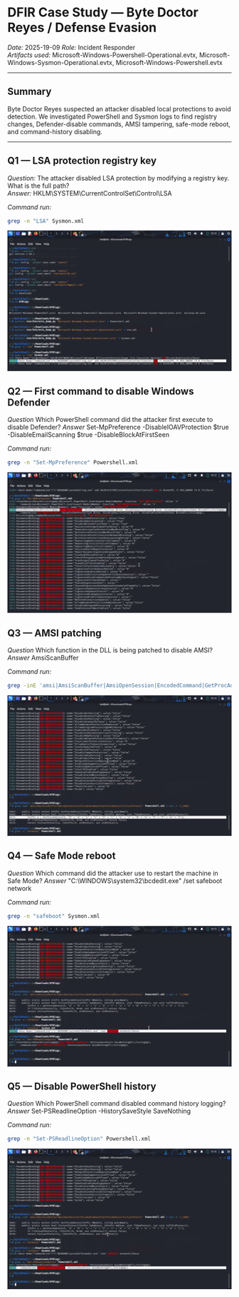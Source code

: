# DFIR Case Study — Byte Doctor Reyes / Defense Evasion

*Date:* 2025-19-09 
*Role:* Incident Responder  
*Artifacts used:* Microsoft-Windows-Powershell-Operational.evtx, Microsoft-Windows-Sysmon-Operational.evtx, Microsoft-Windows-Powershell.evtx

---

## Summary
Byte Doctor Reyes suspected an attacker disabled local protections to avoid detection. We investigated PowerShell and Sysmon logs to find registry changes, Defender-disable commands, AMSI tampering, safe-mode reboot, and command-history disabling.

---

## Q1 — LSA protection registry key
*Question:* 
The attacker disabled LSA protection by modifying a registry key. What is the full path?  
*Answer:* 
HKLM\SYSTEM\CurrentControlSet\Control\LSA  

*Command run:*
```bash
grep -n "LSA" Sysmon.xml

```

![Q1 Screenshot](images/Screenshot_2025-09-18_19-11-00.png)

 ## Q2 — First command to disable Windows Defender

*Question*
 Which PowerShell command did the attacker first execute to disable Defender?
*Answer*
Set-MpPreference -DisableIOAVProtection $true -DisableEmailScanning $true -DisableBlockAtFirstSeen

*Command run:*
```bash
grep -n "Set-MpPreference" Powershell.xml

```

![Q2 Screenshot](images/Screenshot_2025-09-18_19-12-04.png)


## Q3 — AMSI patching

*Question*
 Which function in the DLL is being patched to disable AMSI?
*Answer*
 AmsiScanBuffer

*Command run:*
```bash
grep -inE 'amsi|AmsiScanBuffer|AmsiOpenSession|EncodedCommand|GetProcAddress|VirtualProtect' Powershell.xml | sed -n '1,200p'

```

![Q3 Screenshot](images/Screenshot_2025-09-18_19-14-50.png)

## Q4 — Safe Mode reboot

*Question*
 Which command did the attacker use to restart the machine in Safe Mode?
*Answer*
"C:\WINDOWS\system32\bcdedit.exe" /set safeboot network

*Command run:*
```bash
grep -n "safeboot" Sysmon.xml

```

![Q4 Screenshot](images/Screenshot_2025-09-18_19-15-31.png)


## Q5 — Disable PowerShell history

*Question*
Which PowerShell command disabled command history logging?
*Answer*
Set-PSReadlineOption -HistorySaveStyle SaveNothing

*Command run:*
```bash
grep -n "Set-PSReadlineOption" Powershell.xml

```

![Q5 Screenshot](images/Screenshot_2025-09-18_19-16-02.png)
